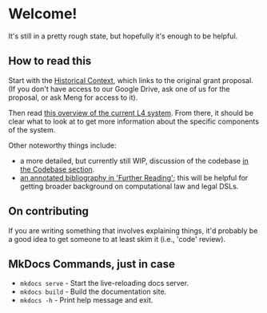 # Welcome!

It's still in a pretty rough state, but hopefully it's enough to be helpful.

## How to read this

Start with the [Historical Context](./historical_context.md), which links to the original grant proposal. (If you don't have access to our Google Drive, ask one of us for the proposal, or ask Meng for access to it).

Then read [this overview of the current L4 system](./current_system/index.md). From there, it should be clear what to look at to get more information about the specific components of the system.

Other noteworthy things include:

* a more detailed, but currently still WIP, discussion of the codebase [in the Codebase section](./current_system/codebase/index.md).
* [an annotated bibliography in 'Further Reading'](./further_reading.md); this will be helpful for getting broader background on computational law and legal DSLs.

## On contributing

If you are writing something that involves explaining things, it'd probably be a good idea to get someone to at least skim it (i.e., 'code' review).

## MkDocs Commands, just in case

* `mkdocs serve` - Start the live-reloading docs server.
* `mkdocs build` - Build the documentation site.
* `mkdocs -h` - Print help message and exit.

